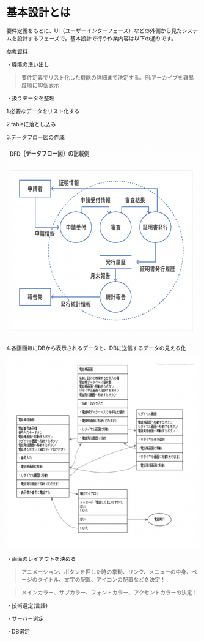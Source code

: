 # 基本設計とは

要件定義をもとに、UI（ユーザーインターフェース）などの外側から見たシステムを設計するフェーズで。基本設計で行う作業内容は以下の通りです。

[参考資料](https://anken-hyouban.com/blog/2019/11/20/basic-design/)

・機能の洗い出し

> 要件定義でリスト化した機能の詳細まで決定する。例:アーカイブを難易度順に10個表示


・扱うデータを整理

  1.必要なデータをリスト化する

  2.tableに落とし込み

  3.データフロー図の作成

<img src="./img/データフロー図.png" height="500px">

4.各画面毎にDBから表示されるデータと、DBに送信するデータの見える化

<img src="./img/sample001.png" height="500px">

・画面のレイアウトを決める

> アニメーション、ボタンを押した時の挙動、リンク、メニューの中身、ページのタイトル、文字の配置、アイコンの配置などを決定！

> メインカラー、サブカラー、フォントカラー、アクセントカラーの決定！

・技術選定(言語)

・サーバー選定

・DB選定





